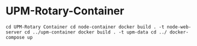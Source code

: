# UPM-Rotary-Container

`cd UPM-Rotary Container
cd node-container
docker build . -t node-web-server
cd ../upm-container
docker build . -t upm-data
cd ../
docker-compose up`
